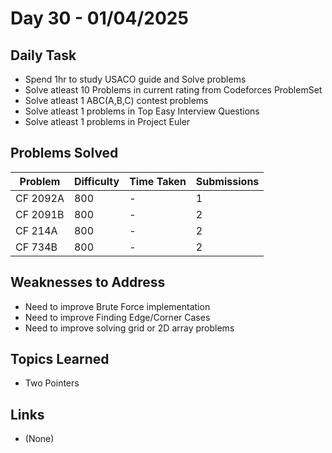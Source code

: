 # Day 30 - 01/04/2025

## Daily Task
- Spend 1hr to study USACO guide and Solve problems 
- Solve atleast 10 Problems in current rating from Codeforces ProblemSet 
- Solve atleast 1 ABC(A,B,C) contest problems 
- Solve atleast 1 problems in Top Easy Interview Questions
- Solve atleast 1 problems in Project Euler 

## Problems Solved
| Problem                           | Difficulty | Time Taken   | Submissions |
|-----------------------------------|------------|--------------|-------------|
| CF  2092A                         | 800        |  -           | 1           |
| CF  2091B                         | 800        |  -           | 2           |
| CF  214A                          | 800        |  -           | 2           |
| CF  734B                          | 800        |  -           | 2           |


## Weaknesses to Address
- Need to improve Brute Force implementation 
- Need to improve Finding Edge/Corner Cases 
- Need to improve solving grid or 2D array problems   


## Topics Learned
- Two Pointers

## Links
- (None)